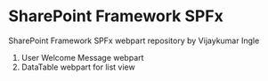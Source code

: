 # SharePoint Framework SPFx
 SharePoint Framework SPFx webpart repository by Vijaykumar Ingle
 
 
 1. User Welcome Message webpart
 2. DataTable webpart for list view
